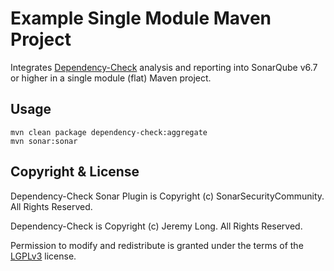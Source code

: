 Example Single Module Maven Project
=====================================

Integrates [Dependency-Check] analysis and reporting into SonarQube v6.7 or higher in a single module (flat) Maven project.

Usage
-------------------

```
mvn clean package dependency-check:aggregate
mvn sonar:sonar
```

Copyright & License
-------------------

Dependency-Check Sonar Plugin is Copyright (c) SonarSecurityCommunity. All Rights Reserved.

Dependency-Check is Copyright (c) Jeremy Long. All Rights Reserved.

Permission to modify and redistribute is granted under the terms of the [LGPLv3] license.

  [LGPLv3]: http://www.gnu.org/licenses/lgpl.txt
  [Dependency-Check]: https://www.owasp.org/index.php/OWASP_Dependency_Check
